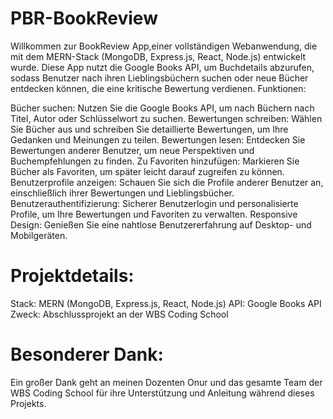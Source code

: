 # PBR-BookReview

Willkommen zur BookReview App,einer vollständigen Webanwendung, die mit dem MERN-Stack (MongoDB, Express.js, React, Node.js) entwickelt wurde. Diese App nutzt die Google Books API, um Buchdetails abzurufen, sodass Benutzer nach ihren Lieblingsbüchern suchen oder neue Bücher entdecken können, die eine kritische Bewertung verdienen.
Funktionen:

Bücher suchen: Nutzen Sie die Google Books API, um nach Büchern nach Titel, Autor oder Schlüsselwort zu suchen.
Bewertungen schreiben: Wählen Sie Bücher aus und schreiben Sie detaillierte Bewertungen, um Ihre Gedanken und Meinungen zu teilen.
Bewertungen lesen: Entdecken Sie Bewertungen anderer Benutzer, um neue Perspektiven und Buchempfehlungen zu finden.
Zu Favoriten hinzufügen: Markieren Sie Bücher als Favoriten, um später leicht darauf zugreifen zu können.
Benutzerprofile anzeigen: Schauen Sie sich die Profile anderer Benutzer an, einschließlich ihrer Bewertungen und Lieblingsbücher.
Benutzerauthentifizierung: Sicherer Benutzerlogin und personalisierte Profile, um Ihre Bewertungen und Favoriten zu verwalten.
Responsive Design: Genießen Sie eine nahtlose Benutzererfahrung auf Desktop- und Mobilgeräten.

# Projektdetails:

Stack: MERN (MongoDB, Express.js, React, Node.js)
API: Google Books API
Zweck: Abschlussprojekt an der WBS Coding School

# Besonderer Dank:

Ein großer Dank geht an meinen Dozenten Onur und das gesamte Team der WBS Coding School für ihre Unterstützung und Anleitung während dieses Projekts.

